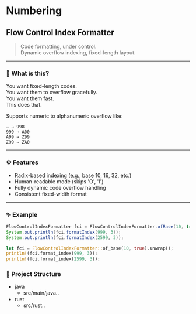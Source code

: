 # Numbering

## Flow Control Index Formatter

> Code formatting, under control.  
> Dynamic overflow indexing, fixed-length layout.  

---

### 🧭 What is this?

You want fixed-length codes.  
You want them to overflow gracefully.  
You want them fast.  
This does that.

Supports numeric to alphanumeric overflow like:
```
… → 998
999 → A00
A99 → Z99
Z99 → ZA0
```
---

### ⚙️ Features

- Radix-based indexing (e.g., base 10, 16, 32, etc.)
- Human-readable mode (skips 'O', 'I')
- Fully dynamic code overflow handling
- Consistent fixed-width format

---

### ✨ Example

```java
FlowControlIndexFormatter fci = FlowControlIndexFormatter.ofBase(10, true);
System.out.println(fci.formatIndex(999, 3));  
System.out.println(fci.formatIndex(2599, 3));
```

```rust
let fci = FlowControlIndexFormatter::of_base(10, true).unwrap();
println!(fci.format_index(999, 3));
println!(fci.format_index(2599, 3));
```

### 📁 Project Structure
- java
  - src/main/java..
- rust
  - src/rust..